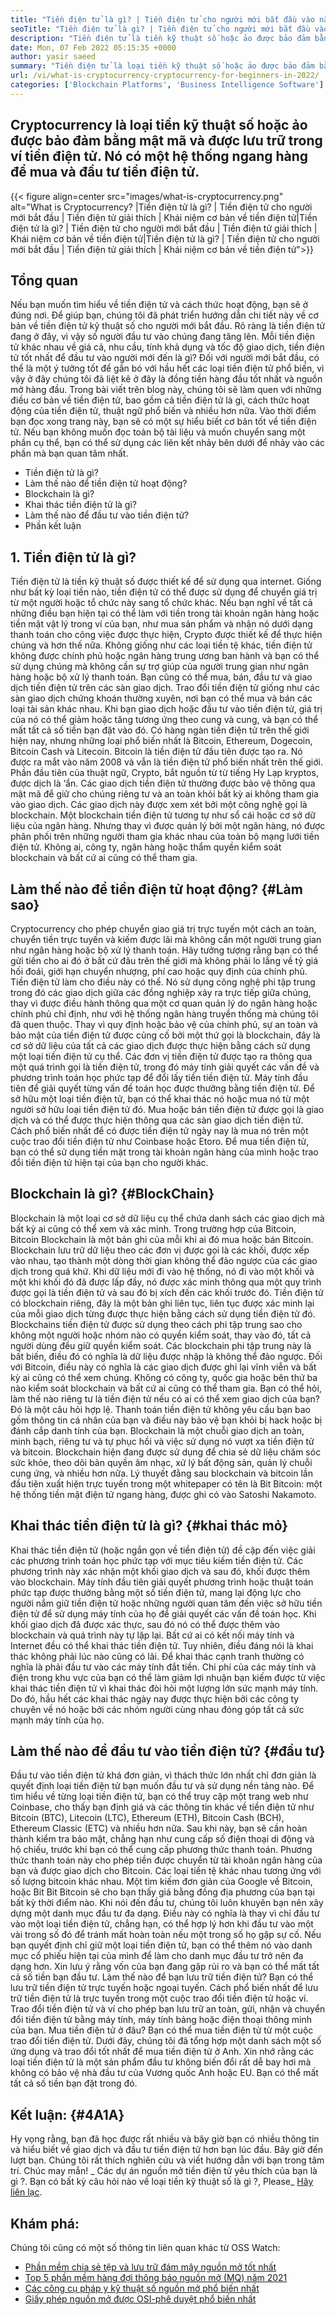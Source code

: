 ```yaml
---
title: "Tiền điện tử là gì? | Tiền điện tử cho người mới bắt đầu vào năm 2022" 
seoTitle: "Tiền điện tử là gì? | Tiền điện tử cho người mới bắt đầu vào năm 2022" 
description: "Tiền điện tử là tiền kỹ thuật số hoặc ảo được bảo đảm bằng mật mã. Bài viết này là về tiền điện tử là gì? và tiền điện tử cho người mới bắt đầu." 
date: Mon, 07 Feb 2022 05:15:35 +0000
author: yasir saeed
summary: "Tiền điện tử là loại tiền kỹ thuật số hoặc ảo được bảo đảm bằng mật mã và được lưu trữ trong ví tiền điện tử. Đó là một hệ thống ngang hàng để mua & amp; Đầu tư tiền điện tử." 
url: /vi/what-is-cryptocurrency-cryptocurrency-for-beginners-in-2022/
categories: ['Blockchain Platforms', 'Business Intelligence Software']
---
```


## Cryptocurrency là loại tiền kỹ thuật số hoặc ảo được bảo đảm bằng mật mã và được lưu trữ trong ví tiền điện tử. Nó có một hệ thống ngang hàng để mua và đầu tư tiền điện tử.

{{< figure align=center src="images/what-is-cryptocurrency.png" alt="What is Cryptocurrency? |Tiền điện tử là gì? | Tiền điện tử cho người mới bắt đầu | Tiền điện tử giải thích | Khái niệm cơ bản về tiền điện tử|Tiền điện tử là gì? | Tiền điện tử cho người mới bắt đầu | Tiền điện tử giải thích | Khái niệm cơ bản về tiền điện tử|Tiền điện tử là gì? | Tiền điện tử cho người mới bắt đầu | Tiền điện tử giải thích | Khái niệm cơ bản về tiền điện tử">}}


## **Tổng quan**
Nếu bạn muốn tìm hiểu về tiền điện tử và cách thức hoạt động, bạn sẽ ở đúng nơi. Để giúp bạn, chúng tôi đã phát triển hướng dẫn chi tiết này về cơ bản về tiền điện tử kỹ thuật số cho người mới bắt đầu. Rõ ràng là tiền điện tử đang ở đây, vì vậy số người đầu tư vào chúng đang tăng lên.
Mỗi tiền điện tử khác nhau về giá cả, nhu cầu, tính khả dụng và tốc độ giao dịch, tiền điện tử tốt nhất để đầu tư vào người mới đến là gì? Đối với người mới bắt đầu, có thể là một ý tưởng tốt để gắn bó với hầu hết các loại tiền điện tử phổ biến, vì vậy ở đây chúng tôi đã liệt kê ở đây là đồng tiền hàng đầu tốt nhất và nguồn mở hàng đầu.
Trong bài viết trên blog này, chúng tôi sẽ làm quen với những điều cơ bản về tiền điện tử, bao gồm cả tiền điện tử là gì, cách thức hoạt động của tiền điện tử, thuật ngữ phổ biến và nhiều hơn nữa. Vào thời điểm bạn đọc xong trang này, bạn sẽ có một sự hiểu biết cơ bản tốt về tiền điện tử. Nếu bạn không muốn đọc toàn bộ tài liệu và muốn chuyển sang một phần cụ thể, bạn có thể sử dụng các liên kết nhảy bên dưới để nhảy vào các phần mà bạn quan tâm nhất.
  * Tiền điện tử là gì?
  * Làm thế nào để tiền điện tử hoạt động?
  * Blockchain là gì?
  * Khai thác tiền điện tử là gì?
  * Làm thế nào để đầu tư vào tiền điện tử?
  * Phần kết luận

## 1. Tiền điện tử là gì?
Tiền điện tử là tiền kỹ thuật số được thiết kế để sử dụng qua internet. Giống như bất kỳ loại tiền nào, tiền điện tử có thể được sử dụng để chuyển giá trị từ một người hoặc tổ chức này sang tổ chức khác. Nếu bạn nghĩ về tất cả những điều bạn hiện tại có thể làm với tiền trong tài khoản ngân hàng hoặc tiền mặt vật lý trong ví của bạn, như mua sản phẩm và nhận nó dưới dạng thanh toán cho công việc được thực hiện, Crypto được thiết kế để thực hiện chúng và hơn thế nữa.
Không giống như các loại tiền tệ khác, tiền điện tử không được chính phủ hoặc ngân hàng trung ương ban hành và bạn có thể sử dụng chúng mà không cần sự trợ giúp của người trung gian như ngân hàng hoặc bộ xử lý thanh toán.
Bạn cũng có thể mua, bán, đầu tư và giao dịch tiền điện tử trên các sàn giao dịch. Trao đổi tiền điện tử giống như các sàn giao dịch chứng khoán thường xuyên, nơi bạn có thể mua và bán các loại tài sản khác nhau. Khi bạn giao dịch hoặc đầu tư vào tiền điện tử, giá trị của nó có thể giảm hoặc tăng tương ứng theo cung và cung, và bạn có thể mất tất cả số tiền bạn đặt vào đó.
Có hàng ngàn tiền điện tử trên thế giới hiện nay, nhưng những loại phổ biến nhất là Bitcoin, Ethereum, Dogecoin, Bitcoin Cash và Litecoin. Bitcoin là tiền điện tử đầu tiên được tạo ra. Nó được ra mắt vào năm 2008 và vẫn là tiền điện tử phổ biến nhất trên thế giới.
Phần đầu tiên của thuật ngữ, Crypto, bắt nguồn từ từ tiếng Hy Lạp kryptos, được dịch là ‘ẩn. Các giao dịch tiền điện tử thường được bảo vệ thông qua mật mã để giữ cho chúng riêng tư và an toàn khỏi bất kỳ ai không tham gia vào giao dịch. Các giao dịch này được xem xét bởi một công nghệ gọi là blockchain.
Một blockchain tiền điện tử tương tự như sổ cái hoặc cơ sở dữ liệu của ngân hàng. Nhưng thay vì được quản lý bởi một ngân hàng, nó được phân phối trên những người tham gia khác nhau của toàn bộ mạng lưới tiền điện tử. Không ai, công ty, ngân hàng hoặc thẩm quyền kiểm soát blockchain và bất cứ ai cũng có thể tham gia.

## Làm thế nào để tiền điện tử hoạt động?   {#Làm sao}
Cryptocurrency cho phép chuyển giao giá trị trực tuyến một cách an toàn, chuyển tiền trực tuyến và kiếm được lãi mà không cần một người trung gian như ngân hàng hoặc bộ xử lý thanh toán. Hãy tưởng tượng rằng bạn có thể gửi tiền cho ai đó ở bất cứ đâu trên thế giới mà không phải lo lắng về tỷ giá hối đoái, giới hạn chuyển nhượng, phí cao hoặc quy định của chính phủ. Tiền điện tử làm cho điều này có thể.
Nó sử dụng công nghệ phi tập trung trong đó các giao dịch giữa các đồng nghiệp xảy ra trực tiếp giữa chúng, thay vì được điều hành thông qua một cơ quan quản lý do ngân hàng hoặc chính phủ chỉ định, như với hệ thống ngân hàng truyền thống mà chúng tôi đã quen thuộc.
Thay vì quy định hoặc bảo vệ của chính phủ, sự an toàn và bảo mật của tiền điện tử được củng cố bởi một thứ gọi là blockchain, đây là cơ sở dữ liệu của tất cả các giao dịch được thực hiện bằng cách sử dụng một loại tiền điện tử cụ thể.
Các đơn vị tiền điện tử được tạo ra thông qua một quá trình gọi là tiền điện tử, trong đó máy tính giải quyết các vấn đề và phương trình toán học phức tạp để đổi lấy tiền tiền điện tử. Máy tính đầu tiên để giải quyết từng vấn đề toán học được thưởng bằng tiền điện tử.
Để sở hữu một loại tiền điện tử, bạn có thể khai thác nó hoặc mua nó từ một người sở hữu loại tiền điện tử đó. Mua hoặc bán tiền điện tử được gọi là giao dịch và có thể được thực hiện thông qua các sàn giao dịch tiền điện tử. Cách phổ biến nhất để có được tiền điện tử ngày nay là mua nó trên một cuộc trao đổi tiền điện tử như Coinbase hoặc Etoro. Để mua tiền điện tử, bạn có thể sử dụng tiền mặt trong tài khoản ngân hàng của mình hoặc trao đổi tiền điện tử hiện tại của bạn cho người khác.

## Blockchain là gì?   {#BlockChain}
Blockchain là một loại cơ sở dữ liệu cụ thể chứa danh sách các giao dịch mà bất kỳ ai cũng có thể xem và xác minh. Trong trường hợp của Bitcoin, Bitcoin Blockchain là một bản ghi của mỗi khi ai đó mua hoặc bán Bitcoin. Blockchain lưu trữ dữ liệu theo các đơn vị được gọi là các khối, được xếp vào nhau, tạo thành một dòng thời gian không thể đảo ngược của các giao dịch trong quá khứ. Khi dữ liệu mới đi vào hệ thống, nó đi vào một khối và một khi khối đó đã được lấp đầy, nó được xác minh thông qua một quy trình được gọi là tiền điện tử và sau đó bị xích đến các khối trước đó.
Tiền điện tử có blockchain riêng, đây là một bản ghi liên tục, liên tục được xác minh lại của mỗi giao dịch từng được thực hiện bằng cách sử dụng tiền điện tử đó. Blockchains tiền điện tử được sử dụng theo cách phi tập trung sao cho không một người hoặc nhóm nào có quyền kiểm soát, thay vào đó, tất cả người dùng đều giữ quyền kiểm soát. Các blockchain phi tập trung này là bất biến, điều đó có nghĩa là dữ liệu được nhập là không thể đảo ngược. Đối với Bitcoin, điều này có nghĩa là các giao dịch được ghi lại vĩnh viễn và bất kỳ ai cũng có thể xem chúng. Không có công ty, quốc gia hoặc bên thứ ba nào kiểm soát blockchain và bất cứ ai cũng có thể tham gia.
Bạn có thể hỏi, làm thế nào riêng tư là tiền điện tử nếu có ai có thể xem giao dịch của bạn? Đó là một câu hỏi hợp lệ. Thanh toán tiền điện tử không yêu cầu bạn bao gồm thông tin cá nhân của bạn và điều này bảo vệ bạn khỏi bị hack hoặc bị đánh cắp danh tính của bạn. Blockchain là một chuỗi giao dịch an toàn, minh bạch, riêng tư và tự phục hồi và việc sử dụng nó vượt xa tiền điện tử và bitcoin. Blockchain hiện đang được sử dụng để chia sẻ dữ liệu chăm sóc sức khỏe, theo dõi bản quyền âm nhạc, xử lý bất động sản, quản lý chuỗi cung ứng, và nhiều hơn nữa. Lý thuyết đằng sau blockchain và bitcoin lần đầu tiên xuất hiện trực tuyến trong một whitepaper có tên là Bit Bitcoin: một hệ thống tiền mặt điện tử ngang hàng, được ghi có vào Satoshi Nakamoto.‍

## Khai thác tiền điện tử là gì?   {#khai thác mỏ}
Khai thác tiền điện tử (hoặc ngắn gọn về tiền điện tử) đề cập đến việc giải các phương trình toán học phức tạp với mục tiêu kiếm tiền điện tử. Các phương trình này xác nhận một khối giao dịch và sau đó, khối được thêm vào blockchain. Máy tính đầu tiên giải quyết phương trình hoặc thuật toán phức tạp được thưởng bằng một số tiền điện tử, mang lại động lực cho người nắm giữ tiền điện tử hoặc những người quan tâm đến việc sở hữu tiền điện tử để sử dụng máy tính của họ để giải quyết các vấn đề toán học.
Khi khối giao dịch đã được xác thực, sau đó nó có thể được thêm vào blockchain và quá trình này tự lặp lại. Bất cứ ai có kết nối máy tính và Internet đều có thể khai thác tiền điện tử. Tuy nhiên, điều đáng nói là khai thác không phải lúc nào cũng có lãi. Để khai thác cạnh tranh thường có nghĩa là phải đầu tư vào các máy tính đắt tiền. Chi phí của các máy tính và điện trong khu vực của bạn có thể làm giảm lợi nhuận bạn kiếm được từ việc khai thác tiền điện tử vì khai thác đòi hỏi một lượng lớn sức mạnh máy tính. Do đó, hầu hết các khai thác ngày nay được thực hiện bởi các công ty chuyên về nó hoặc bởi các nhóm người cùng nhau đóng góp tất cả sức mạnh máy tính của họ.

## Làm thế nào để đầu tư vào tiền điện tử?   {#đầu tư}
Đầu tư vào tiền điện tử khá đơn giản, vì thách thức lớn nhất chỉ đơn giản là quyết định loại tiền điện tử bạn muốn đầu tư và sử dụng nền tảng nào. Để tìm hiểu về từng loại tiền điện tử, bạn có thể truy cập một trang web như Coinbase, cho thấy bạn định giá và các thông tin khác về tiền điện tử như Bitcoin (BTC), Litecoin (LTC), Ethereum (ETH), Bitcoin Cash (BCH), Ethereum Classic (ETC) và nhiều hơn nữa.
Sau khi này, bạn sẽ cần hoàn thành kiểm tra bảo mật, chẳng hạn như cung cấp số điện thoại di động và hộ chiếu, trước khi bạn có thể cung cấp phương thức thanh toán. Phương thức thanh toán này cho phép tiền được chuyển từ tài khoản ngân hàng của bạn và được giao dịch cho Bitcoin. Các loại tiền tệ khác nhau tương ứng với số lượng bitcoin khác nhau. Một tìm kiếm đơn giản của Google về Bitcoin, hoặc Bit Bit Bitcoin sẽ cho bạn thấy giá bằng đồng địa phương của bạn tại bất kỳ thời điểm nào.
Khi nói đến đầu tư, chúng tôi luôn khuyên bạn nên xây dựng một danh mục đầu tư đa dạng. Điều này có nghĩa là thay vì chỉ đầu tư vào một loại tiền điện tử, chẳng hạn, có thể hợp lý hơn khi đầu tư vào một vài trong số đó để tránh mất hoàn toàn nếu một trong số họ gặp sự cố. Nếu bạn quyết định chỉ giữ một loại tiền điện tử, bạn có thể thêm nó vào danh mục cổ phiếu hiện tại của mình để làm cho danh mục đầu tư trở nên đa dạng hơn. Xin lưu ý rằng vốn của bạn đang gặp rủi ro và bạn có thể mất tất cả số tiền bạn đầu tư.
Làm thế nào để bạn lưu trữ tiền điện tử? Bạn có thể lưu trữ tiền điện tử trực tuyến hoặc ngoại tuyến. Cách phổ biến nhất để lưu trữ tiền điện tử là trực tuyến trong một cuộc trao đổi tiền điện tử hoặc ví. Trao đổi tiền điện tử và ví cho phép bạn lưu trữ an toàn, gửi, nhận và chuyển đổi tiền điện tử bằng máy tính, máy tính bảng hoặc điện thoại thông minh của bạn.
Mua tiền điện tử ở đâu? Bạn có thể mua tiền điện tử từ một cuộc trao đổi tiền điện tử. Dưới đây, chúng tôi đã tổng hợp một danh sách một số ứng dụng và trao đổi tốt nhất để mua tiền điện tử ở Anh. Xin nhớ rằng các loại tiền điện tử là một sản phẩm đầu tư không biến đổi rất dễ bay hơi mà không có bảo vệ nhà đầu tư của Vương quốc Anh hoặc EU. Bạn có thể mất tất cả số tiền bạn đặt trong đó.

##  **Kết luận:** {#4A1A}
Hy vọng rằng, bạn đã học được rất nhiều và bây giờ bạn có nhiều thông tin và hiểu biết về giao dịch và đầu tư tiền điện tử hơn bạn lúc đầu. Bây giờ đến lượt bạn. Chúng tôi rất thích nghiên cứu và viết hướng dẫn với bạn trong tâm trí. Chúc may mắn!
_ Các dự án nguồn mở tiền điện tử yêu thích của bạn là gì ?. Bạn có bất kỳ câu hỏi nào về loại tiền kỹ thuật số là gì ?, Please_ [Hãy liên lạc][1].

## Khám phá:
Chúng tôi cũng có một số thông tin liên quan khác từ OSS Watch:
  * [Phần mềm chia sẻ tệp và lưu trữ đám mây nguồn mở tốt nhất][2]
  * [Top 5 phần mềm hàng đợi thông báo nguồn mở (MQ) năm 2021][3]
  * [Các công cụ pháp y kỹ thuật số nguồn mở phổ biến nhất][4]
  * [Giấy phép nguồn mở được OSI-phê duyệt phổ biến nhất][5]

  
[1]: mailto:yasir.saeed@aspose.com
[2]: https://products.containerize.com/backup-and-sync/
[3]: https://blog.containerize.com/message-queue-software/top-5-open-source-message-queue-software-in-2021/
[4]: https://blog.containerize.com/digital-forensic-tools/top-5-open-source-digital-forensic-tools-in-2021/
[5]: https://blog.containerize.com/licenses-standards/top-5-most-popular-osi-approved-open-source-licenses-of-2021/
